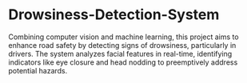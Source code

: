 # Drowsiness-Detection-System
Combining computer vision and machine learning, this project aims to enhance road safety by detecting signs of drowsiness, particularly in drivers. The system analyzes facial features in real-time, identifying indicators like eye closure and head nodding to preemptively address potential hazards.

